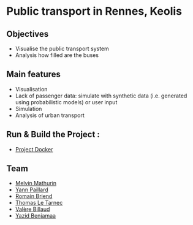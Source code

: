 # Public transport in Rennes, Keolis

## Objectives

- Visualise the public transport system
- Analysis how filled are the buses

## Main features

- Visualisation
- Lack of passenger data: simulate with synthetic data (i.e. generated using
probabilistic models) or user input
- Simulation
- Analysis of urban transport

## Run & Build the Project :

- [Project Docker](https://github.com/ESIR2-PROJET-KEOLIS/prod)

## Team

- [Melvin Mathurin](https://github.com/ghost-hikaru)
- [Yann Paillard](https://github.com/Payll)
- [Romain Briend](https://github.com/yami2200)
- [Thomas Le Tarnec](https://github.com/Klemph)
- [Valère Billaud](https://github.com/Marcsept)
- [Yazid Benjamaa](https://github.com/Xacone)